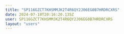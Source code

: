 ```yaml
---
title: "SP116GZCT7KHSMMJK2T4R6QY2J06EG0B7HRDRCXRS"
date: 2024-07-18T20:16:20.135Z
user: SP116GZCT7KHSMMJK2T4R6QY2J06EG0B7HRDRCXRS
layout: "users"
---
```

    